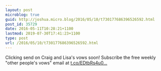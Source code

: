 ```yaml
---
layout: post
microblog: true
guid: http://joshua.micro.blog/2016/05/10/t730177686396526592.html
post_id: 35729
date: 2016-05-11T10:28:21+1100
lastmod: 2019-07-30T17:41:23+1100
type: post
url: /2016/05/10/t730177686396526592.html
---
```

Clicking send on Craig and Lisa's vows soon! Subscribe the free weekly "other people's vows" email at [t.co/EDtbRs4u0...](https://t.co/EDtbRs4u0H)
